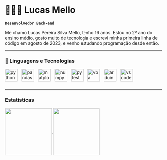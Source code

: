 # 👨🏻‍💻 Lucas Mello

**`Desenvolvedor Back-end`**

Me chamo Lucas Pereira Silva Mello, tenho 16 anos. Estou no 2º ano do ensino médio, gosto muito de tecnologia e escrevi minha primeira linha de código em agosto de 2023, e venho estudando programação desde então.

---
### 💾 Linguagens e Tecnologias

<img 
    align="left"
    alt="python"
    title="Python"
    width="40px"
    style="padding-right: 10px;"
    src="https://cdn.jsdelivr.net/gh/devicons/devicon@latest/icons/python/python-original.svg"
/>

<img
    align="left"
    alt="pandas"
    title="Pandas"
    width="40px"
    style="padding-right: 10px;"
    src="https://cdn.jsdelivr.net/gh/devicons/devicon@latest/icons/pandas/pandas-original-wordmark.svg"
/>

<img
    align="left"
    alt="matplotlib"
    title="Matplotlib"
    width="40px"
    style="padding-right: 10px;"
    src="https://cdn.jsdelivr.net/gh/devicons/devicon@latest/icons/matplotlib/matplotlib-original.svg"
/>

<img
    align="left"
    alt="numpy"
    title="Numpy"
    width="40px"
    style="padding-right: 10px;"
    src="https://cdn.jsdelivr.net/gh/devicons/devicon@latest/icons/numpy/numpy-original.svg"
/>

<img
    align="left"
    alt="pytest"
    title="Pytest"
    width="40px"
    style="padding-right: 10px;"
    src="https://cdn.jsdelivr.net/gh/devicons/devicon@latest/icons/pytest/pytest-original.svg"
/>
          

<img
    align="left"
    alt="vba"
    title="Visual Basic"
    width="40px"
    style="padding-right: 10px;"
    src="https://cdn.jsdelivr.net/gh/devicons/devicon@latest/icons/visualbasic/visualbasic-original.svg" />
          

<img
    align="left"
    alt="arduino"
    title="Arduino"
    width="40px"
    style="padding-right: 10px;"
    src="https://cdn.jsdelivr.net/gh/devicons/devicon@latest/icons/arduino/arduino-original-wordmark.svg" />
          

<img
    align="left"
    alt="vscode"
    title="Visual Studio Code"
    width="40px"
    style="padding-right: 10px;"
    src="https://cdn.jsdelivr.net/gh/devicons/devicon@latest/icons/vscode/vscode-original.svg"
/>
      
<br>
<br>
<br>

---

### Estatísticas
<!-- 
<p>
  <img 
    align="center" 
    alt="GitHub Stats" 
    height="200" 
    style="padding-right: 10px;" 
    src="https://github-readme-stats.vercel.app/api?username=LUC4SMELLO&show_icons=true&theme=github_dark&include_all_commits=true&locale=pt-br" 
  />

  <img    
    align="left" 
    alt="GitHub Stats" 
    src="https://github-readme-stats.vercel.app/api/top-langs/?username=LUC4SMELLO&theme=github_dark&custom_title=Tecnologias&langs_count=9&layout=compact&hide_progress=true" 
  />

</p> -->


<a href="https://github.com/anuraghazra/github-readme-stats">
  <img height=150 align="center" src="https://github-readme-stats.vercel.app/api?username=LUC4SMELLO&custom_title=Git Hub Stats&include_all_commits=true" />
</a>
<a href="https://github.com/anuraghazra/convoychat">
  <img height=150 align="center" src="https://github-readme-stats.vercel.app/api/top-langs?username=LUC4SMELLO&layout=compact&langs_count=8&card_width=320&custom_title=Tecnologias" />
</a>
